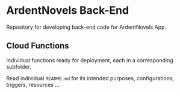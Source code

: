 # ArdentNovels Back-End

Repository for developing back-end code for ArdentNovels App.

## Cloud Functions

Individual functions ready for deployment, each in a corresponding subfolder.

Read individual `README.md` for its intended purposes, configurations, triggers, resources ...